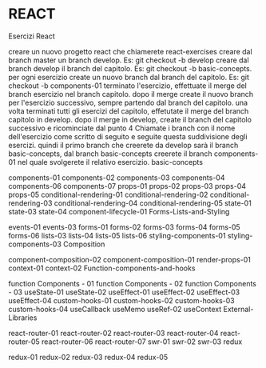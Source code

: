 # REACT

Esercizi React

creare un nuovo progetto react che chiamerete react-exercises
creare dal branch master un branch develop. Es: git checkout -b develop
creare dal branch develop il branch del capitolo. Es: git checkout -b basic-concepts.
per ogni esercizio create un nuovo branch dal branch del capitolo. Es: git checkout -b components-01
terminato l'esercizio, effettuate il merge del branch esercizio nel branch capitolo.
dopo il merge create il nuovo branch per l'esercizio successivo, sempre partendo dal branch del capitolo.
una volta terminati tutti gli esercizi del capitolo, effetutate il merge del branch capitolo in develop.
dopo il merge in develop, create il branch del capitolo successivo e ricominciate dal punto 4
Chiamate i branch con il nome dell'esercizio come scritto di seguito e seguite questa suddivisione degli esercizi. quindi il primo branch che creerete da develop sarà il branch basic-concepts, dal branch basic-concepts creerete il branch components-01 nel quale svolgerete il relativo esercizio.
basic-concepts

components-01
components-02
components-03
components-04
components-06
components-07
props-01
props-02
props-03
props-04
props-05
conditional-rendering-01
conditional-rendering-02
conditional-rendering-03
conditional-rendering-04
conditional-rendering-05
state-01
state-03
state-04
component-lifecycle-01
Forms-Lists-and-Styling

events-01
events-03
forms-01
forms-02
forms-03
forms-04
forms-05
forms-06
lists-03
lists-04
lists-05
lists-06
styling-components-01
styling-components-03
Composition

component-composition-02
component-composition-01
render-props-01
context-01
context-02
Function-components-and-hooks

function Components - 01
function Components - 02
function Components - 03
useState-01
useState-02
useEffect-01
useEffect-02
useEffect-03
useEffect-04
custom-hooks-01
custom-hooks-02
custom-hooks-03
custom-hooks-04
useCallback
useMemo
useRef-02
useContext
External-Libraries

react-router-01
react-router-02
react-router-03
react-router-04
react-router-05
react-router-06
react-router-07
swr-01
swr-02
swr-03
redux

redux-01
redux-02
redux-03
redux-04
redux-05
